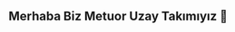 ## Merhaba Biz Metuor Uzay Takımıyız 👋

<!--

**Metuor**

Takımımız, uzay alanına daha çok ilgi duyan ekip arkadaşlarımız tarafından ODTÜ Robot Topluluğu’nun çatısı altında METUOR ismiyle 2020 yılının Ocak ayında kurulmuş olan Model Uydu Takımı’nın yanına 2021 yılında bir roket takımı da oluşturup bu alanda çalışmalar yapmaya başlamasıyla beraber Uzay Teknolojileri Takımı kimliğini edinmiştir. Son yıllarda kazandığımız uluslararası başarılarla birlikte takımımız ODTÜ’nün Uzay Takımı olarak anılmaya başlanmıştır.

-->
